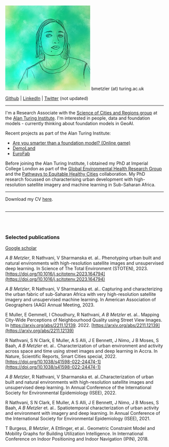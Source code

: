 
![alt text](bm.jpg)
bmetzler (at) turing.ac.uk

[Github](https://github.com/barbarametzler) | [LinkedIn](https://uk.linkedin.com/in/a-barbara-metzler-00001) | [Twitter](https://x.com/abarbarame) (not updated)

* * *

I'm a Research Associate with the [Science of Cities and Regions group](https://www.turing.ac.uk/research/research-projects/science-cities-and-regions) at the [Alan Turing Institute](https://www.turing.ac.uk/). I'm interested in people, data and foundation models - currently thinking about foundation models in GeoAI.

Recent projects as part of the Alan Turing Institute:
- [Are you smarter than a foundation model? (Online game)](https://are-you-smarter-than-a-foundational-model.vercel.app/)
- [DemoLand](https://urban-analytics-technology-platform.github.io/demoland-web/tyne_and_wear/)
- [EuroFab](https://eurofab-project.github.io/)


Before joining the Alan Turing Institute, I obtained my PhD at Imperial College London as part of the [Global Environmental Health Research Group](http://globalenvhealth.org/) and the [Pathways to Equitable Healthy Cities](http://equitablehealthycities.org/) collaboration. My PhD research focussed on characterising urban development with high-resolution satellite imagery and machine learning in Sub-Saharan Africa.

* * *

Download my CV [here](CV_2page_aug24.pdf).
<br><br>


* * *

<br><br>



### Selected publications

[Google scholar](https://scholar.google.com/citations?user=XLtnLLoAAAAJ&hl=en)

*A B Metzler*, R Nathvani, V Sharmanska et. al.. Phenotyping urban built and natural environments
with high-resolution satellite images and unsupervised deep learning. In Science of The Total
Environment (STOTEN), 2023. [https://doi.org/10.1016/j.scitotenv.2023.164794](https://doi.org/10.1016/j.scitotenv.2023.164794)

*A B Metzler*, R Nathvani, V Sharmanska et. al.. Capturing and characterizing the urban fabric
of sub-Saharan Africa with very high-resolution satellite imagery and unsupervised machine
learning. In American Association of Geographers (AAG) Annual Meeting, 2023.

E Muller, E Gemmell, I Choudhury, R Nathvani, *A B Metzler* et. al.. Mapping City-Wide
Perceptions of Neighbourhood Quality using Street View Images. In
https://arxiv.org/abs/2211.12139. 2022. [https://arxiv.org/abs/2211.12139](https://arxiv.org/abs/2211.12139)

R Nathvani, S N Clark, E Muller, A S Alli, J E Bennett, J Nimo, J B Moses, S Baah, *A B Metzler* et. al.. Characterization of urban environment and activity across space and time using street
images and deep learning in Accra. In Nature, Scientific Reports, Smart Cities special, 2022.
[https://doi.org/10.1038/s41598-022-24474-1](https://doi.org/10.1038/s41598-022-24474-1)

*A B Metzler*, R Nathvani, V Sharmanska et. al..Characterization of urban built and natural
environments with high-resolution satellite images and unsupervised deep learning. In Annual
Conference of the International Society for Environmental Epidemiology (ISEE), 2022.

R Nathvani, S N Clark, E Muller, A S Alli, J E Bennett, J Nimo, J B Moses, S Baah, *A B Metzler* et. al.. Spatiotemporal characterization of urban activity and environment with imagery and
deep learning. In Annual Conference of the International Society for Environmental Epidemiology
(ISEE), 2021.

T Burgess, *B Metzler*, A Ettlinger, et al.. Geometric Constraint Model and Mobility Graphs for
Building Utilization Intelligence. In International Conference on Indoor Positioning and Indoor
Navigation (IPIN), 2018.
